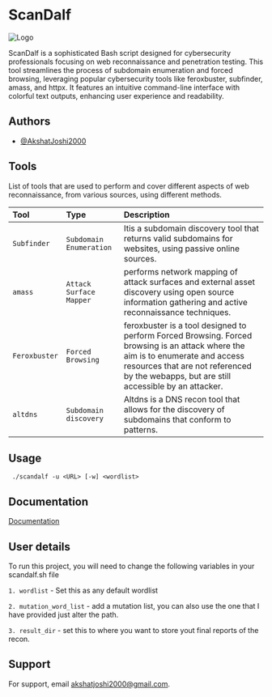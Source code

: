 
# ScanDalf

![Logo](file:///var/folders/kn/93sd_ws14wb8jxc2jhd6z7f00000gn/T/TemporaryItems/NSIRD_screencaptureui_5jBob0/Screenshot%202023-12-26%20at%201.54.54%E2%80%AFAM.png)

ScanDalf is a sophisticated Bash script designed for cybersecurity professionals focusing on web reconnaissance and penetration testing. This tool streamlines the process of subdomain enumeration and forced browsing, leveraging popular cybersecurity tools like feroxbuster, subfinder, amass, and httpx. It features an intuitive command-line interface with colorful text outputs, enhancing user experience and readability.

## Authors

- [@AkshatJoshi2000](https://github.com/AkshatJoshi2000)


## Tools

List of tools that are used to perform and cover different aspects of web reconnaissance, from various sources, using different methods. 


| Tool | Type     | Description                |
| :-------- | :------- | :------------------------- |
| `Subfinder` | `Subdomain Enumeration`  | Itis a subdomain discovery tool that returns valid subdomains for websites, using passive online sources.|
| `amass`| `Attack Surface Mapper`| performs network mapping of attack surfaces and external asset discovery using open source information gathering and active reconnaissance techniques. |
| `Feroxbuster` | `Forced Browsing` | feroxbuster is a tool designed to perform Forced Browsing. Forced browsing is an attack where the aim is to enumerate and access resources that are not referenced by the webapps, but are still accessible by an attacker.|
|`altdns`|`Subdomain discovery`|Altdns is a DNS recon tool that allows for the discovery of subdomains that conform to patterns.|




## Usage

` ./scandalf -u <URL> [-w] <wordlist>`




## Documentation

[Documentation](https://linktodocumentation)


## User details

To run this project, you will need to change the following  variables in your scandalf.sh file

`1. wordlist` - Set this as any default wordlist

`2. mutation_word_list` - add a mutation list, you can also use the one that I have provided just alter the path.

`3. result_dir` - set this to where you want to store yout final reports of the recon. 


## Support

For support, email akshatjoshi2000@gmail.com.

